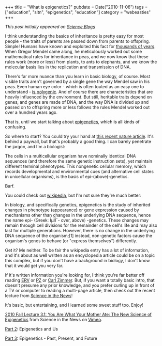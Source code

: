 +++
title = "What is epigenetics?"
pubdate = Date("2010-11-06")
tags = ["education", "sitn", "epigenetics", "education"]
category = "webeasties"
+++

_This post initially appeared on [Science Blogs](http://scienceblogs.com/webeasties)_

I think understanding the basics of inheritance is pretty easy for most people - the traits of parents are passed down from parents to offspring. Simple! Humans have known and exploited this fact for [thousands of years](http://goo.gl/sdyuc). When Gregor Mendel came along, he meticulously worked out some mathematical rules for inheritance in peas, and we now know that these rules work (more or less) from plants, to ants to elephants, and we know the molecular basis lies in the replication and transmission of DNA.

There's far more nuance than you learn in basic biology, of course. Most visible traits aren't governed by a single gene the way Mendel saw in his peas. Even human eye color - which is often touted as an easy one to understand - [is polygenic](http://goo.gl/HQ8cu). And of course there are characteristics that are heavily influenced by the environment. But still, heritable traits depend on genes, and genes are made of DNA, and the way DNA is divided up and passed on to offspring more or less follows the rules Mendel worked out over a hundred years ago.

That is, until we start talking about [epigenetics](/tag/epigenetics), which is all kinds of confusing.

So where to start? 
You could try your hand at [this recent nature article](http://goo.gl/CLIKO). It's behind a paywall, but that's probably a good thing. I can barely penetrate the jargon, and I'm a biologist:

The cells in a multicellular organism have nominally identical DNA sequences (and therefore the same genetic instruction sets), yet maintain different terminal phenotypes. This nongenetic cellular memory, which records developmental and environmental cues (and alternative cell states in unicellular organisms), is the basis of epi-(above)-genetics.

Barf.

You could check out [wikipedia](goo.gl/059Nl), but I'm not sure they're much better:

In biology, and specifically genetics, epigenetics is the study of inherited changes in phenotype (appearance) or gene expression caused by mechanisms other than changes in the underlying DNA sequence, hence the name epi- (Greek: ÎµÏÎ¯- over, above) -genetics. These changes may remain through cell divisions for the remainder of the cell's life and may also last for multiple generations. However, there is no change in the underlying DNA sequence of the organism;[1] instead, non-genetic factors cause the organism's genes to behave (or "express themselves") differently.

Get it? Me neither. To be fair the wikipedia entry has a lot of information, and it's about as well written as an encyclopedia article could be on a topic this complex, but if you don't have a background in biology, I don't know that it would get you very far.

If it's written information you're looking for, I think you're far better off reading [ERV](http://scienceblogs.com/erv/epigenetics/) or [PZ](http://scienceblogs.com/pharyngula/2008/07/epigenetics.php) or [Carl Zimmer](http://goo.gl/Jrik5). But, if you want a totally basic intro, that doesn't presume any prior knowledge, and you prefer curling up in front of a TV or computer to reading a multi-page article, then check out the recent lecture from [Science in the News](http://vimeo.com/user4840790)!

It's basic, but entertaining, and I learned some sweet stuff too. Enjoy!

[2010 Fall Lecture 3.1: You Are What Your Mother Ate: The New Science of Epigenetics](http://vimeo.com/16231984) from Science in the News on [Vimeo](http://vimeo.com).

[Part 2](http://goo.gl/NybTp): Epigenetics and Us

[Part 3](http://goo.gl/KT1fM): Epigenetics - Past, Present, and Future

      
  
